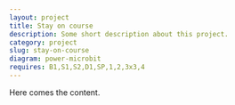```yaml
---
layout: project
title: Stay on course
description: Some short description about this project.
category: project
slug: stay-on-course
diagram: power-microbit
requires: B1,S1,S2,D1,SP,1,2,3x3,4
---
```


Here comes the content.
